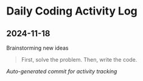 # Daily Coding Activity Log

## 2024-11-18

Brainstorming new ideas

> First, solve the problem. Then, write the code.

*Auto-generated commit for activity tracking*
